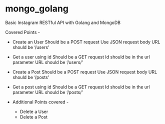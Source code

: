# mongo_golang

Basic Instagram RESTful API with Golang and MongoDB

Covered Points - 
- Create an User
    Should be a POST request
    Use JSON request body
    URL should be ‘/users'
- Get a user using id
    Should be a GET request
    Id should be in the url parameter
    URL should be ‘/users/<id here>’
- Create a Post
    Should be a POST request
    Use JSON request body
    URL should be ‘/posts'
- Get a post using id
    Should be a GET request
    Id should be in the url parameter
    URL should be ‘/posts/<id here>’

- Additional Points covered - 
  - Delete a User
  - Delete a Post
 
